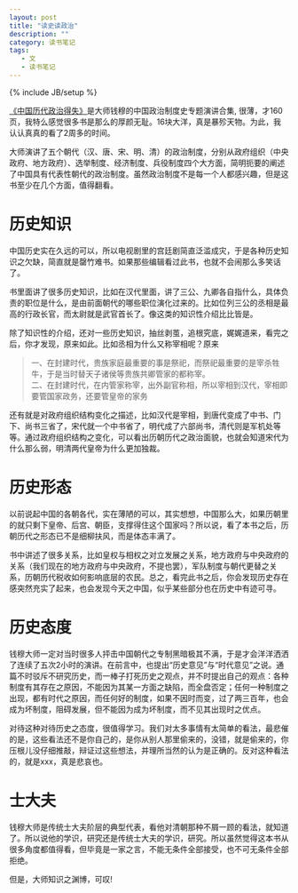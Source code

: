 ```yaml
---
layout: post
title: "读史读政治"
description: ""
category: 读书笔记
tags: 
   - 文
   - 读书笔记
---
```

{% include JB/setup %}

[《中国历代政治得失》](http://book.douban.com/subject/1003479/)是大师钱穆的中国政治制度史专题演讲合集, 很薄，才160页，我特么感觉很多书是那么的厚颜无耻。16块大洋，真是暴殄天物。为此，我认认真真的看了2周多的时间。

大师演讲了五个朝代（汉、唐、宋、明、清）的政治制度，分别从政府组织（中央政府、地方政府）、选举制度、经济制度、兵役制度四个大方面，简明扼要的阐述了中国具有代表性朝代的政治制度。虽然政治制度不是每一个人都感兴趣，但是这书至少在几个方面，值得翻看。

# 历史知识
中国历史实在久远的可以，所以电视剧里的宫廷剧简直泛滥成灾，于是各种历史知识之欠缺，简直就是罄竹难书。如果那些编辑看过此书，也就不会闹那么多笑话了。

书里面讲了很多历史知识，比如在汉代里面，讲了三公、九卿各自指什么，具体负责的职位是什么，是由前面朝代的哪些职位演化过来的。比如位列三公的丞相是最高的行政长官，而太尉就是武官首长了。像这类的知识性介绍比比皆是。

除了知识性的介绍，还对一些历史知识，抽丝剥茧，追根究底，娓娓道来，看完之后，你才发现，原来如此。比如丞相为什么又称宰相呢？原来
>一、在封建时代，贵族家庭最重要的事是祭祀，而祭祀最重要的是宰杀牲牛，于是当时替天子诸侯等贵族共卿管家的都称宰。  
>二、在封建时代，在内管家称宰，出外副官称相，所以宰相到汉代，宰相即要管国家政务，还要管皇帝的家务

还有就是对政府组织结构变化之描述，比如汉代是宰相，到唐代变成了中书、门下、尚书三省了，宋代就一个中书省了，明代成了六部尚书，清代则是军机处等等。通过政府组织结构之变化，可以看出历朝历代之政治面貌，也就会知道宋代为什么那么弱，明清两代皇帝为什么更加独裁。

# 历史形态
以前说起中国的各朝各代，实在薄陋的可以，其实想想，中国那么大，如果历朝里的就只剩下皇帝、后宫、朝臣，支撑得住这个国家吗？所以说，看了本书之后，历朝历代之形态已不是细柳扶风，而是体态丰满了。

书中讲述了很多关系，比如皇权与相权之对立发展之关系，地方政府与中央政府的关系（我们现在的地方政府与中央政府，不提也罢），军队制度与朝代更替之关系，历朝历代税收如何影响底层的农民。总之，看完此书之后，你会发现历史存在感突然充实了起来，也会发现今天之中国，似乎某些部分也在历史中有迹可寻。

# 历史态度
钱穆大师一定对当时很多人抨击中国朝代之专制黑暗极其不满，于是才会洋洋洒洒了连续了五次2小时的演讲。在前言中，也提出“历史意见”与“时代意见”之说。通篇不时驳斥不研究历史，而一棒子打死历史之观点，并不时提出自己的观点：各种制度有其存在之原因，不能因为其某一方面之缺陷，而全盘否定；任何一种制度之出现，都有时代之原因，而任何好的制度，如果不因时而变，过了两三百年，也会成为坏制度，阻碍发展，但不能因为成为坏制度，而不见其出现时之优点。

对待这种对待历史之态度，很值得学习。我们对太多事情有太简单的看法，最悲催的是，这些看法还不是你自己的，是你从别人那里偷来的，没错，就是偷来的，你压根儿没仔细推敲，辩证过这些想法，并理所当然的认为是正确的。反对这种看法的，就是xxx，真是悲哀也。

# 士大夫
钱穆大师是传统士大夫阶层的典型代表，看他对清朝那种不屑一顾的看法，就知道了。所以说他的学识，研究还是传统士大夫的学识，研究。所以虽然觉得这本书从很多角度都值得看，但毕竟是一家之言，不能无条件全部接受，也不可无条件全部拒绝。

但是，大师知识之渊博，可叹!
